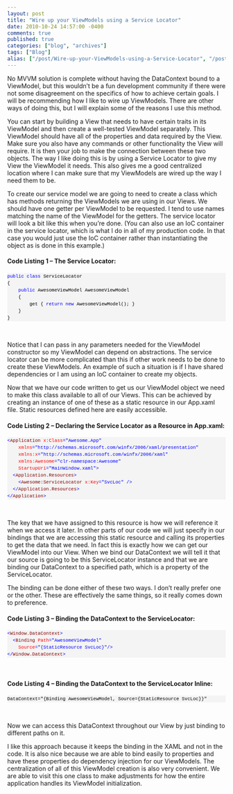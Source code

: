 ```yaml
---
layout: post
title: "Wire up your ViewModels using a Service Locator"
date: 2010-10-24 14:57:00 -0400
comments: true
published: true
categories: ["blog", "archives"]
tags: ["Blog"]
alias: ["/post/Wire-up-your-ViewModels-using-a-Service-Locator", "/post/wire-up-your-viewmodels-using-a-service-locator"]
---
```

<!-- more -->

<p>No MVVM solution is complete without having the DataContext bound to a ViewModel, but this wouldn’t be a fun development community if there were not some disagreement on the specifics of how to achieve certain goals. I will be recommending how I like to wire up ViewModels. There are other ways of doing this, but I will explain some of the reasons I use this method.</p>  <p>You can start by building a View that needs to have certain traits in its ViewModel and then create a well-tested ViewModel separately. This ViewModel should have all of the properties and data required by the View. Make sure you also have any commands or other functionality the View will require. It is then your job to make the connection between these two objects. The way I like doing this is by using a Service Locator to give my View the ViewModel it needs. This also gives me a good centralized location where I can make sure that my ViewModels are wired up the way I need them to be.</p>  <p>To create our service model we are going to need to create a class which has methods returning the ViewModels we are using in our Views. We should have one getter per ViewModel to be requested. I tend to use names matching the name of the ViewModel for the getters. The service locator will look a bit like this when you’re done. (You can also use an IoC container in the service locator, which is what I do in all of my production code. In that case you would just use the IoC container rather than instantiating the object as is done in this example.)</p>  <h4>Code Listing 1 – The Service Locator:</h4>  <div id="codeSnippetWrapper">   <pre style="border-bottom-style: none; text-align: left; padding-bottom: 0px; line-height: 12pt; border-right-style: none; background-color: #f4f4f4; margin: 0em; padding-left: 0px; width: 100%; padding-right: 0px; font-family: 'Courier New', courier, monospace; direction: ltr; border-top-style: none; color: black; font-size: 8pt; border-left-style: none; overflow: visible; padding-top: 0px" id="codeSnippet"><span style="color: #0000ff">public</span> <span style="color: #0000ff">class</span> ServiceLocator<br>{<br>    <span style="color: #0000ff">public</span> AwesomeViewModel AwesomeViewModel<br>    {<br>        get { <span style="color: #0000ff">return</span> <span style="color: #0000ff">new</span> AwesomeViewModel(); }<br>    }<br>}<br></pre>

  <br></div>
Notice that I can pass in any parameters needed for the ViewModel constructor so my ViewModel can depend on abstractions. The service locator can be more complicated than this if other work needs to be done to create these ViewModels. An example of such a situation is if I have shared dependencies or I am using an IoC container to create my objects. 

<p>Now that we have our code written to get us our ViewModel object we need to make this class available to all of our Views. This can be achieved by creating an instance of one of these as a static resource in our App.xaml file. Static resources defined here are easily accessible.</p>

<h4>Code Listing 2 – Declaring the Service Locator as a Resource in App.xaml:</h4>

<div id="codeSnippetWrapper">
  <pre style="border-bottom-style: none; text-align: left; padding-bottom: 0px; line-height: 12pt; border-right-style: none; background-color: #f4f4f4; margin: 0em; padding-left: 0px; width: 100%; padding-right: 0px; font-family: 'Courier New', courier, monospace; direction: ltr; border-top-style: none; color: black; font-size: 8pt; border-left-style: none; overflow: visible; padding-top: 0px" id="codeSnippet"><span style="color: #0000ff">&lt;</span><span style="color: #800000">Application</span> <span style="color: #ff0000">x:Class</span><span style="color: #0000ff">="Awesome.App"</span><br>    <span style="color: #ff0000">xmlns</span><span style="color: #0000ff">="http://schemas.microsoft.com/winfx/2006/xaml/presentation"</span><br>    <span style="color: #ff0000">xmlns:x</span><span style="color: #0000ff">="http://schemas.microsoft.com/winfx/2006/xaml"</span><br>    <span style="color: #ff0000">xmlns:Awesome</span><span style="color: #0000ff">="clr-namespace:Awesome"</span><br>    <span style="color: #ff0000">StartupUri</span><span style="color: #0000ff">="MainWindow.xaml"</span><span style="color: #0000ff">&gt;</span><br>  <span style="color: #0000ff">&lt;</span><span style="color: #800000">Application.Resources</span><span style="color: #0000ff">&gt;</span><br>    <span style="color: #0000ff">&lt;</span><span style="color: #800000">Awesome:ServiceLocator</span> <span style="color: #ff0000">x:Key</span><span style="color: #0000ff">="SvcLoc"</span> <span style="color: #0000ff">/&gt;</span><br>  <span style="color: #0000ff">&lt;/</span><span style="color: #800000">Application.Resources</span><span style="color: #0000ff">&gt;</span><br><span style="color: #0000ff">&lt;/</span><span style="color: #800000">Application</span><span style="color: #0000ff">&gt;</span></pre>

  <br></div>

<p>The key that we have assigned to this resource is how we will reference it when we access it later. In other parts of our code we will just specify in our bindings that we are accessing this static resource and calling its properties to get the data that we need. In fact this is exactly how we can get our ViewModel into our View. When we bind our DataContext we will tell it that our source is going to be this ServiceLocator instance and that we are binding our DataContext to a specified path, which is a property of the ServiceLocator.</p>

<p>The binding can be done either of these two ways. I don’t really prefer one or the other. These are effectively the same things, so it really comes down to preference.</p>

<h4>Code Listing 3 – Binding the DataContext to the ServiceLocator:</h4>

<div id="codeSnippetWrapper">
  <pre style="border-bottom-style: none; text-align: left; padding-bottom: 0px; line-height: 12pt; border-right-style: none; background-color: #f4f4f4; margin: 0em; padding-left: 0px; width: 100%; padding-right: 0px; font-family: 'Courier New', courier, monospace; direction: ltr; border-top-style: none; color: black; font-size: 8pt; border-left-style: none; overflow: visible; padding-top: 0px" id="codeSnippet"><span style="color: #0000ff">&lt;</span><span style="color: #800000">Window.DataContext</span><span style="color: #0000ff">&gt;</span><br>  <span style="color: #0000ff">&lt;</span><span style="color: #800000">Binding</span> <span style="color: #ff0000">Path</span><span style="color: #0000ff">="AwesomeViewModel"</span> <br>    <span style="color: #ff0000">Source</span><span style="color: #0000ff">="{StaticResource SvcLoc}"</span><span style="color: #0000ff">/&gt;</span><br><span style="color: #0000ff">&lt;/</span><span style="color: #800000">Window.DataContext</span><span style="color: #0000ff">&gt;</span></pre>

  <br></div>

<h4>Code Listing 4 – Binding the DataContext to the ServiceLocator Inline:</h4>

<div id="codeSnippetWrapper">
  <pre style="border-bottom-style: none; text-align: left; padding-bottom: 0px; line-height: 12pt; border-right-style: none; background-color: #f4f4f4; margin: 0em; padding-left: 0px; width: 100%; padding-right: 0px; font-family: 'Courier New', courier, monospace; direction: ltr; border-top-style: none; color: black; font-size: 8pt; border-left-style: none; overflow: visible; padding-top: 0px" id="codeSnippet">DataContext="{Binding AwesomeViewModel, Source={StaticResource SvcLoc}}"</pre>

  <br></div>

<p>Now we can access this DataContext throughout our View by just binding to different paths on it.</p>

<p>I like this approach because it keeps the binding in the XAML and not in the code. It is also nice because we are able to bind easily to properties and have these properties do dependency injection for our ViewModels. The centralization of all of this ViewModel creation is also very convenient. We are able to visit this one class to make adjustments for how the entire application handles its ViewModel initialization.</p>
